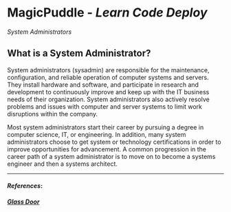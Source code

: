 # MagicPuddle - *Learn Code Deploy*

*System Administrators*

## What is a System Administrator?

System administrators (sysadmin) are responsible for the maintenance, configuration, and reliable operation of computer systems and servers. They install hardware and software, and participate in research and development to continuously improve and keep up with the IT business needs of their organization. System administrators also actively resolve problems and issues with computer and server systems to limit work disruptions within the company.

Most system administrators start their career by pursuing a degree in computer science, IT, or engineering. In addition, many system administrators choose to get system or technology certifications in order to improve opportunities for advancement. A common progression in the career path of a system administrator is to move on to become a systems engineer and then a systems architect.

---
#### _*References*_:
##### [Glass Door](https://www.glassdoor.com/Job-Descriptions/System-Administrator.htm)
